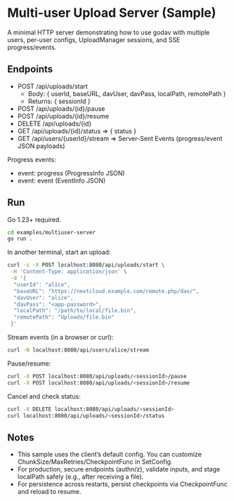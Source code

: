 # Multi-user Upload Server (Sample)

A minimal HTTP server demonstrating how to use godav with multiple users, per-user configs, UploadManager sessions, and SSE progress/events.

## Endpoints

- POST /api/uploads/start
  - Body: { userId, baseURL, davUser, davPass, localPath, remotePath }
  - Returns: { sessionId }
- POST /api/uploads/{id}/pause
- POST /api/uploads/{id}/resume
- DELETE /api/uploads/{id}
- GET /api/uploads/{id}/status => { status }
- GET /api/users/{userId}/stream => Server-Sent Events (progress/event JSON payloads)

Progress events:
- event: progress (ProgressInfo JSON)
- event: event (EventInfo JSON)

## Run

Go 1.23+ required.

```sh
cd examples/multiuser-server
go run .
```

In another terminal, start an upload:

```sh
curl -s -X POST localhost:8080/api/uploads/start \
 -H 'Content-Type: application/json' \
 -d '{
  "userId": "alice",
  "baseURL": "https://nextcloud.example.com/remote.php/dav/",
  "davUser": "alice",
  "davPass": "<app-password>",
  "localPath": "/path/to/local/file.bin",
  "remotePath": "Uploads/file.bin"
 }'
```

Stream events (in a browser or curl):

```sh
curl -N localhost:8080/api/users/alice/stream
```

Pause/resume:

```sh
curl -X POST localhost:8080/api/uploads/<sessionId>/pause
curl -X POST localhost:8080/api/uploads/<sessionId>/resume
```

Cancel and check status:

```sh
curl -X DELETE localhost:8080/api/uploads/<sessionId>
curl localhost:8080/api/uploads/<sessionId>/status
```

## Notes

- This sample uses the client’s default config. You can customize ChunkSize/MaxRetries/CheckpointFunc in SetConfig.
- For production, secure endpoints (authn/z), validate inputs, and stage localPath safely (e.g., after receiving a file).
- For persistence across restarts, persist checkpoints via CheckpointFunc and reload to resume.
